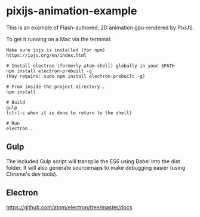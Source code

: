 # pixijs-animation-example

This is an example of Flash-authored, 2D animation gpu-rendered by PixiJS.

To get it running on a Mac via the terminal:

```
Make sure iojs is installed (for npm)
https://iojs.org/en/index.html

# Install electron (formerly atom-shell) globally in your $PATH
npm install electron-prebuilt -g
(May require: sudo npm install electron-prebuilt -g)

# From inside the project directory..
npm install

# Build
gulp
(ctrl-c when it is done to return to the shell)

# Run
electron .
```

## Gulp
The included Gulp script will transpile the ES6 using Babel into the dist folder. It will also generate sourcemaps to make debugging easier (using Chrome's dev tools).

## Electron
https://github.com/atom/electron/tree/master/docs
